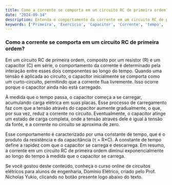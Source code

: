 ```yaml
---
title: Como a corrente se comporta em um circuito RC de primeira ordem?
date: "2024-09-14"
description: Entenda o comportamento da corrente em um circuito RC de primeira ordem e como o capacitor influencia nesse processo.
keywords: ['Primeira', 'Exercício', 'Capacitor', 'Corrente', 'tempo', 'Associação', 'Capacitor']
---
```


### Como a corrente se comporta em um circuito RC de primeira ordem?

Em um circuito RC de primeira ordem, composto por um resistor (R) e um capacitor (C) em série, o comportamento da corrente é determinado pela interação entre esses dois componentes ao longo do tempo. Quando uma tensão é aplicada ao circuito, o capacitor inicialmente se comporta como um curto-circuito, permitindo que a corrente flua livremente. Isso ocorre porque o capacitor ainda não está carregado.

À medida que o tempo passa, o capacitor começa a se carregar, acumulando carga elétrica em suas placas. Esse processo de carregamento faz com que a tensão através do capacitor aumente gradualmente, o que, por sua vez, reduz a corrente no circuito. Eventualmente, o capacitor atinge um estado de carga completa, onde a tensão através dele é igual à tensão da fonte, e a corrente no circuito se aproxima de zero.

Esse comportamento é caracterizado por uma constante de tempo, que é o produto da resistência e da capacitância (τ = R*C). A constante de tempo define a rapidez com que o capacitor se carrega e descarrega. Em resumo, a corrente em um circuito RC de primeira ordem diminui exponencialmente ao longo do tempo à medida que o capacitor se carrega.

Se você gostou deste conteúdo, conheça o curso online de circuitos elétricos para alunos de engenharia, Domínio Elétrico, criado pelo Prof. Nicholas Yukio, clicando no botão presente logo abaixo do texto.